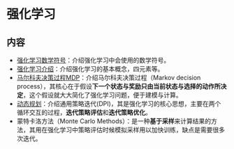 # 强化学习

## 内容

- [强化学习数学符号](./notation.ipynb)：介绍强化学习中会使用的数学符号。
- [强化学习介绍](./introduction1.ipynb)：介绍强化学习的基本概念，四元素等。
- [马尔科夫决策过程MDP](./markov_decision.ipynb)：介绍马尔科夫决策过程（Markov decision process），其核心在于假设**下一个状态与奖励只由当前状态与选择的动作所决定**，这个假设就大大简化了强化学习问题，便于建模与计算。
- [动态规划](./dynamic_program.ipynb)：介绍通用策略迭代(DPI)，其是强化学习的核心思想，主要在两个循环交互的过程，**迭代策略评估**和**迭代策略优化**。
- 蒙特卡洛方法（Monte Carlo Methods）：是一种**基于采样**来计算结果的方法，其用在强化学习中策略评估时候模拟采样用以加快训练，缺点是需要很多次迭代。
